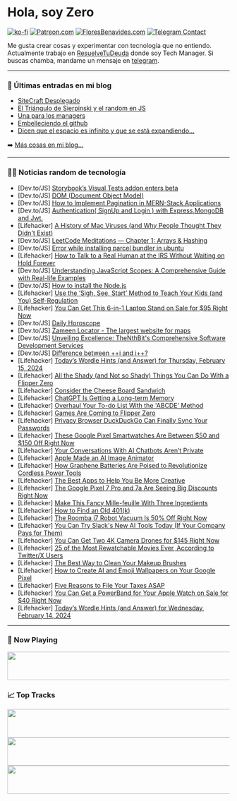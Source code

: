 # Hola, soy Zero

[![ko-fi](https://ko-fi.com/img/githubbutton_sm.svg)](https://ko-fi.com/J3J4N0LUK)
[![Patreon.com](https://img.shields.io/endpoint.svg?url=https%3A%2F%2Fshieldsio-patreon.vercel.app%2Fapi%3Fusername%3Dzerodragon%26type%3Dpatrons&style=for-the-badge)](https://patreon.com/zerodragon)
[![FloresBenavides.com](https://img.shields.io/website?down_message=oops&label=MiBlog&style=for-the-badge&up_message=online&url=https%3A%2F%2Ffloresbenavides.com)](https://floresbenavides.com)
[![Telegram Contact](https://img.shields.io/badge/escr%C3%ADbeme-ZeroDragon-%2326A5E4?style=for-the-badge&logo=telegram)](https://t.me/zerodragon)

Me gusta crear cosas y experimentar con tecnología que no entiendo.
Actualmente trabajo en [ResuelveTuDeuda](http://github.com/resuelve) donde soy Tech Manager.
Si buscas chamba, mandame un mensaje en [telegram](https://t.me/zerodragon).

---

### 📕 Últimas entradas en mi blog
<!-- BLOG-POST-LIST:START -->
- [SiteCraft Desplegado](https://floresbenavides.com/sitecraft-desplegado/)
- [El Triángulo de Sierpinski y el random en JS](https://floresbenavides.com/el-triangulo-de-sierpinski-y-el-random-en-js/)
- [Una para los managers](https://floresbenavides.com/una-para-los-managers/)
- [Embelleciendo el github](https://floresbenavides.com/embelleciendo-el-github/)
- [Dicen que el espacio es infinito y que se está expandiendo…](https://floresbenavides.com/dicen-que-el-espacio-es-infinito-y-que-se-esta-expandiendo/)
<!-- BLOG-POST-LIST:END -->

➡️ [Más cosas en mi blog...](https://floresbenavides.com)

---

### 👨‍💻 Noticias random de tecnología
<!-- TECH-POSTS:START -->
- [Dev.to/JS] [Storybook’s Visual Tests addon enters beta](https://dev.to/storybookjs/storybooks-visual-tests-addon-enters-beta-3o5l)
- [Dev.to/JS] [DOM &lpar;Document Object Model&rpar;](https://dev.to/arshamroshannejad/dom-document-object-model-55fk)
- [Dev.to/JS] [How to Implement Pagination in MERN-Stack Applications](https://dev.to/nahidulislam/how-to-implement-pagination-in-mern-stack-applications-2373)
- [Dev.to/JS] [Authentication&lpar; SignUp and Login &rpar; with Express,MongoDB and Jwt.](https://dev.to/fredabod/authentication-signup-and-login-with-expressmongodb-and-jwt-2n64)
- [Lifehacker] [A History of Mac Viruses &lpar;and Why People Thought They Didn&#39;t Exist&rpar;](https://lifehacker.com/tech/mac-virus-history)
- [Dev.to/JS] [LeetCode Meditations — Chapter 1: Arrays &amp; Hashing](https://dev.to/rivea0/leetcode-meditations-chapter-1-arrays-hashing-5bge)
- [Dev.to/JS] [Error while installing parcel bundler in ubuntu](https://dev.to/dydxpratik/error-while-installing-parcel-bundler-in-ubuntu-4hlj)
- [Lifehacker] [How to Talk to a Real Human at the IRS Without Waiting on Hold Forever](https://lifehacker.com/how-to-talk-to-a-real-human-at-the-irs-without-waiting-1842128259)
- [Dev.to/JS] [Understanding JavaScript Scopes: A Comprehensive Guide with Real-life Examples](https://dev.to/jps27cse/understanding-javascript-scopes-a-comprehensive-guide-with-real-life-examples-5e1j)
- [Dev.to/JS] [How to install the Node.js](https://dev.to/posen992/how-to-install-the-nodejs-54hp)
- [Lifehacker] [Use the ‘Sigh, See, Start’ Method to Teach Your Kids &lpar;and You&rpar; Self-Regulation](https://lifehacker.com/family/use-the-sigh-see-start-method-to-teach-your-kids-self-regulation)
- [Lifehacker] [You Can Get This 6-in-1 Laptop Stand on Sale for $95 Right Now](https://lifehacker.com/tech/casa-hub-laptop-stand-sale)
- [Dev.to/JS] [Daily Horoscope](https://dev.to/todayh452/daily-horoscope-3dj4)
- [Dev.to/JS] [Zameen Locator - The largest website for maps](https://dev.to/zameenlocator/zameen-locator-the-largest-website-for-maps-14ji)
- [Dev.to/JS] [Unveiling Excellence: TheNthBit&#39;s Comprehensive Software Development Services](https://dev.to/thenthbitlabs/unveiling-excellence-thenthbits-comprehensive-software-development-services-1e91)
- [Dev.to/JS] [Difference between ++i and i++?](https://dev.to/justinw7/difference-between-i-and-i-gme)
- [Lifehacker] [Today’s Wordle Hints &lpar;and Answer&rpar; for Thursday, February 15, 2024](https://lifehacker.com/entertainment/wordle-answer-today-february-15-2024)
- [Lifehacker] [All the Shady &lpar;and Not so Shady&rpar; Things You Can Do With a Flipper Zero](https://lifehacker.com/everything-flipper-zero-can-and-cant-do)
- [Lifehacker] [Consider the Cheese Board Sandwich](https://lifehacker.com/food-drink/consider-the-cheese-board-sandwich)
- [Lifehacker] [ChatGPT Is Getting a Long-term Memory](https://lifehacker.com/tech/chatgpt-is-getting-long-term-memory)
- [Lifehacker] [Overhaul Your To-do List With the &#39;ABCDE&#39; Method](https://lifehacker.com/work/overhaul-to-do-list-with-abcde-method)
- [Lifehacker] [Games Are Coming to Flipper Zero](https://lifehacker.com/tech/how-to-play-games-on-a-flipper-zero)
- [Lifehacker] [Privacy Browser DuckDuckGo Can Finally Sync Your Passwords](https://lifehacker.com/tech/duckduckgo-adds-password-syncing)
- [Lifehacker] [These Google Pixel Smartwatches Are Between $50 and $150 Off Right Now](https://lifehacker.com/tech/google-pixel-watch-and-pixel-watch-2-sale)
- [Lifehacker] [Your Conversations With AI Chatbots Aren’t Private](https://lifehacker.com/tech/your-conversations-with-chatbots-are-not-private)
- [Lifehacker] [Apple Made an AI Image Animator](https://lifehacker.com/tech/what-is-apple-keyframer)
- [Lifehacker] [How Graphene Batteries Are Poised to Revolutionize Cordless Power Tools](https://lifehacker.com/home/graphene-batteries-will-revolutionize-cordless-power-tools)
- [Lifehacker] [The Best Apps to Help You Be More Creative](https://lifehacker.com/tech/best-creativity-brainstorming-apps)
- [Lifehacker] [The Google Pixel 7 Pro and 7a Are Seeing Big Discounts Right Now](https://lifehacker.com/you-can-get-the-google-pixel-7a-for-its-lowest-price-ev-1850974690)
- [Lifehacker] [Make This Fancy Mille-feuille With Three Ingredients](https://lifehacker.com/food-drink/easy-mille-feuille-recipe)
- [Lifehacker] [How to Find an Old 401&lpar;k&rpar;](https://lifehacker.com/money/how-to-find-an-old-401k)
- [Lifehacker] [The Roomba j7 Robot Vacuum Is 50% Off Right Now](https://lifehacker.com/home/the-roomba-j7-robot-vacuum-is-50-percent-off-right-now)
- [Lifehacker] [You Can Try Slack&#39;s New AI Tools Today &lpar;If Your Company Pays for Them&rpar;](https://lifehacker.com/tech/slack-ai-tools)
- [Lifehacker] [You Can Get Two 4K Camera Drones for $145 Right Now](https://lifehacker.com/camera-drone-bundle-sale)
- [Lifehacker] [25 of the Most Rewatchable Movies Ever, According to Twitter/X Users](https://lifehacker.com/entertainment/most-rewatchble-movies-according-to-twitter)
- [Lifehacker] [The Best Way to Clean Your Makeup Brushes](https://lifehacker.com/home/how-to-clean-makeup-brushes)
- [Lifehacker] [How to Create AI and Emoji Wallpapers on Your Google Pixel](https://lifehacker.com/tech/how-to-create-ai-and-emoji-wallpapers-on-pixel-phone)
- [Lifehacker] [Five Reasons to File Your Taxes ASAP](https://lifehacker.com/money/why-you-should-do-your-taxes-asap)
- [Lifehacker] [You Can Get a PowerBand for Your Apple Watch on Sale for $40 Right Now](https://lifehacker.com/tech/powerband-apple-watch-sale)
- [Lifehacker] [Today’s Wordle Hints &lpar;and Answer&rpar; for Wednesday, February 14, 2024](https://lifehacker.com/entertainment/wordle-answer-today-february-14-2024)<!-- TECH-POSTS:END -->

---

### 🎵 Now Playing
<a href="https://spotify-now-playing-dun.vercel.app/now-playing?open"><img src="https://spotify-now-playing-dun.vercel.app/now-playing" width="540" height="64"></a>

### 📈 Top Tracks
<a href="https://spotify-now-playing-dun.vercel.app/top-tracks?i=1&open"><img src="https://spotify-now-playing-dun.vercel.app/top-tracks?i=1" width="540" height="64"></a>
<a href="https://spotify-now-playing-dun.vercel.app/top-tracks?i=2&open"><img src="https://spotify-now-playing-dun.vercel.app/top-tracks?i=2" width="540" height="64"></a>
<a href="https://spotify-now-playing-dun.vercel.app/top-tracks?i=3&open"><img src="https://spotify-now-playing-dun.vercel.app/top-tracks?i=3" width="540" height="64"></a>
